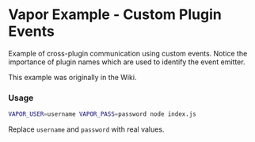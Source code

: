 # Vapor Example - Custom Plugin Events

Example of cross-plugin communication using custom events. Notice the importance of plugin names which are used to identify the event emitter.

This example was originally in the Wiki.

### Usage

```sh
VAPOR_USER=username VAPOR_PASS=password node index.js
```

Replace `username` and `password` with real values.
